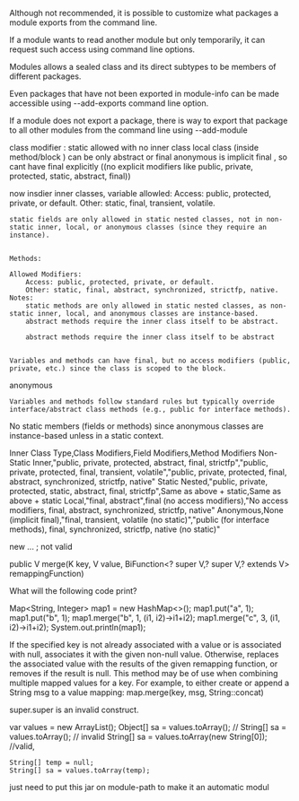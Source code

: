Although not recommended, it is possible to customize what packages a module exports from the command line.

If a module wants to read another module but only temporarily, it can request such access using command line options.


Modules allows a sealed class and its direct subtypes to be members of different packages.



Even packages that have not been exported in module-info can be made accessible using --add-exports command line option.


If a module does not export a package, there is  way to export that package to all other modules from the command line using --add-module


class modifier :
static allowed with no inner class
local class (inside method/block ) can be only abstract or final
anonymous is implicit final , so cant have final explicitly (\(no explicit modifiers like public, private, protected, static, abstract, final))


now insdier inner classes, 
    variable
        allowled: Access: public, protected, private, or default.
        Other: static, final, transient, volatile.


    static fields are only allowed in static nested classes, not in non-static inner, local, or anonymous classes (since they require an instance).


    Methods:

    Allowed Modifiers:
        Access: public, protected, private, or default.
        Other: static, final, abstract, synchronized, strictfp, native.
    Notes:
        static methods are only allowed in static nested classes, as non-static inner, local, and anonymous classes are instance-based.
        abstract methods require the inner class itself to be abstract.

        abstract methods require the inner class itself to be abstract


    Variables and methods can have final, but no access modifiers (public, private, etc.) since the class is scoped to the block.


anonymous   

    Variables and methods follow standard rules but typically override interface/abstract class methods (e.g., public for interface methods).
No static members (fields or methods) since anonymous classes are instance-based unless in a static context.



Inner Class Type,Class Modifiers,Field Modifiers,Method Modifiers
Non-Static Inner,"public, private, protected, abstract, final, strictfp","public, private, protected, final, transient, volatile","public, private, protected, final, abstract, synchronized, strictfp, native"
Static Nested,"public, private, protected, static, abstract, final, strictfp",Same as above + static,Same as above + static
Local,"final, abstract",final (no access modifiers),"No access modifiers, final, abstract, synchronized, strictfp, native"
Anonymous,None (implicit final),"final, transient, volatile (no static)","public (for interface methods), final, synchronized, strictfp, native (no static)"




new <Interface> ... ; not valid



public V merge(K key, V value, BiFunction<? super V,? super V,? extends V> remappingFunction)


What will the following code print?

Map<String, Integer> map1 = new HashMap<>();
map1.put("a", 1);
map1.put("b", 1);
map1.merge("b", 1, (i1, i2)->i1+i2);
map1.merge("c", 3, (i1, i2)->i1+i2);
System.out.println(map1);





If the specified key is not already associated with a value or is associated with null, associates it with the given non-null value. Otherwise, replaces the associated value with the results of the given remapping function, or removes if the result is null. This method may be of use when combining multiple mapped values for a key. For example, to either create or append a String msg to a value mapping:
  map.merge(key, msg, String::concat)



super.super is an invalid construct.



   var values = new ArrayList<String>();
    Object[] sa = values.toArray(); 
    // String[] sa = values.toArray(); // invalid
    String[] sa = values.toArray(new String[0]); //valid, 
    
    String[] temp = null;
    String[] sa = values.toArray(temp);


just need to put this jar on module-path to make it an automatic modul

